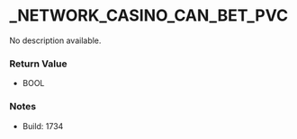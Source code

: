 # _NETWORK_CASINO_CAN_BET_PVC

No description available.

### Return Value
* BOOL

### Notes
* Build: 1734

